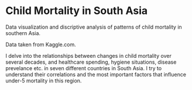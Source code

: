 # Child Mortality in South Asia
Data visualization and discriptive analysis of patterns of child mortality in southern Asia.

Data taken from Kaggle.com.

I delve into the relationships between changes in child mortality over several decades, and healthcare spending, hygiene situations, disease prevelance etc. in seven different countries in South Asia. I try to understand their correlations and the most important factors that influence under-5 mortality in this region.
